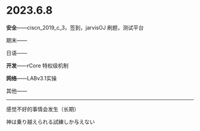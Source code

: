 # 2023.6.8

**安全**——ciscn_2019_c_3，签到，jarvisOJ 刷题，测试平台

期末——

日语——

**开发**——rCore 特权级机制

**网络**——LABv3.1实操

其他——

------

感觉不好的事情会发生（长期）

神は乗り越えられる試練しか与えない


